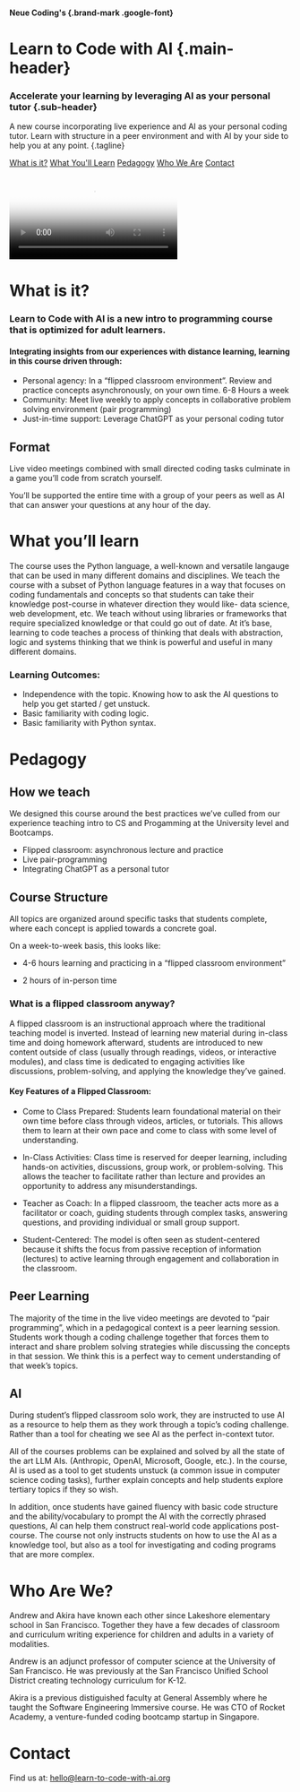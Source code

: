 <div class="header-section">


#### Neue Coding's {.brand-mark .google-font}

# Learn to Code with AI {.main-header}

### Accelerate your learning by leveraging AI as your personal tutor {.sub-header}

A new course incorporating live experience and AI as your personal coding tutor. Learn with structure in a peer environment and with AI by your side to help you at any point. {.tagline}

<div class="header-links" id="header-link-cont">

[What is it?](#what-is-it%3F)
[What You'll Learn](#what-you%E2%80%99ll-learn)
[Pedagogy](#pedagogy)
[Who We Are](#who-are-we%3F)
[Contact](#contact)

</div>


</div>

<div class="pt-4 pb-10 px-6">
<div class="max-w-xl mx-auto aspect-[16/9]">

<video id="my-video" class="video-js  w-full h-full" controls preload="auto"  poster="https://placehold.co/1920x1080">
<source src="https://learn-to-code-with-ai.s3.us-east-1.amazonaws.com/L2C_Testimonial_cut.mp4" type="video/mp4" />
<p class="vjs-no-js">
To view this video please enable JavaScript, and consider upgrading to a
web browser that
<a href="https://videojs.com/html5-video-support/" target="_blank"
>supports HTML5 video</a
>
</p>
</video>



</div>
</div>


<div class="section-a">

# What is it?

### Learn to Code with AI is a new intro to programming course that is optimized for adult learners.


#### Integrating insights from our experiences with distance learning, learning in this course driven through:

- Personal agency: In a “flipped classroom environment”. Review and practice concepts asynchronously, on your own time. 6-8 Hours a week
- Community:  Meet live weekly to apply concepts in collaborative problem solving environment (pair programming)
- Just-in-time support: Leverage ChatGPT as your personal coding tutor

## Format

Live video meetings combined with small directed coding tasks culminate in a game you’ll code from scratch yourself.

You’ll be supported the entire time with a group of your peers as well as AI that can answer your questions at any hour of the day.

</div>
<div class="section-b">

# What you’ll learn

The course uses the Python language, a well-known and versatile langauge that can be used in many different domains and disciplines. We teach the course with a subset of Python language features in a way that focuses on coding fundamentals and concepts so that students can take their knowledge post-course in whatever direction they would like- data science, web development, etc. We teach without using libraries or frameworks that require specialized knowledge or that could go out of date. At it’s base, learning to code teaches a process of thinking that deals with abstraction, logic and systems thinking that we think is powerful and useful in many different domains.

### Learning Outcomes:

- Independence with the topic. Knowing how to ask the AI questions to help you get started / get unstuck.
- Basic familiarity with coding logic.
- Basic familiarity with Python syntax.

</div>
<div class="section-a">


# Pedagogy

## How we teach

We designed this course around the best practices we’ve culled from our experience teaching intro to CS and Progamming at the University level and Bootcamps.

- Flipped classroom: asynchronous lecture and practice
- Live pair-programming
- Integrating ChatGPT as a personal tutor

## Course Structure

All topics are organized around specific tasks that students complete, where each concept is applied towards a concrete goal.

On a week-to-week basis, this looks like:

- 4-6 hours learning and practicing in a “flipped classroom environment”

- 2 hours of in-person time

<div class="callout">

### What is a flipped classroom anyway?


A flipped classroom is an instructional approach where the traditional teaching model is inverted. Instead of learning new material during in-class time and doing homework afterward, students are introduced to new content outside of class (usually through readings, videos, or interactive modules), and class time is dedicated to engaging activities like discussions, problem-solving, and applying the knowledge they’ve gained.

#### Key Features of a Flipped Classroom:

- Come to Class Prepared: Students learn foundational material on their own time before class through videos, articles, or tutorials. This allows them to learn at their own pace and come to class with some level of understanding.

- In-Class Activities: Class time is reserved for deeper learning, including hands-on activities, discussions, group work, or problem-solving. This allows the teacher to facilitate rather than lecture and provides an opportunity to address any misunderstandings.

- Teacher as Coach: In a flipped classroom, the teacher acts more as a facilitator or coach, guiding students through complex tasks, answering questions, and providing individual or small group support.

- Student-Centered: The model is often seen as student-centered because it shifts the focus from passive reception of information (lectures) to active learning through engagement and collaboration in the classroom.

</div>

## Peer Learning

The majority of the time in the live video meetings are devoted to “pair programming”, which in a pedagogical context is a peer learning session. Students work though a coding challenge together that forces them to interact and share problem solving strategies while discussing the concepts in that session. We think this is a perfect way to cement understanding of that week’s topics.

## AI

During student’s flipped classroom solo work, they are instructed to use AI as a resource to help them as they work through a topic’s coding challenge. Rather than a tool for cheating we see AI as the perfect in-context tutor.

All of the courses problems can be explained and solved by all the state of the art LLM AIs. (Anthropic, OpenAI, Microsoft, Google, etc.). In the course, AI is used as a tool to get students unstuck (a common issue in computer science coding tasks), further explain concepts and help students explore tertiary topics if they so wish.

In addition, once students have gained fluency with basic code structure and the ability/vocabulary to prompt the AI with the correctly phrased questions, AI can help them construct real-world code applications post-course. The course not only instructs students on how to use the AI as a knowledge tool, but also as a tool for investigating and coding programs that are more complex.

</div>

<div class="section-b">

# Who Are We?

Andrew and Akira have known each other since Lakeshore elementary school in San Francisco. Together they have a few decades of classroom and curriculum writing experience for children and adults in a variety of modalities.

Andrew is an adjunct professor of computer science at the University of San Francisco. He was previously at the San Francisco Unified School District creating technology curriculum for K-12.

Akira is a previous distiguished faculty at General Assembly where he taught the Software Engineering Immersive course. He was CTO of Rocket Academy, a venture-funded coding bootcamp startup in Singapore.

</div>

<div class="footer">

# Contact

Find us at: <a href="mailto:hello@learn-to-code-with-ai.org">hello@learn-to-code-with-ai.org</a>

</div>
